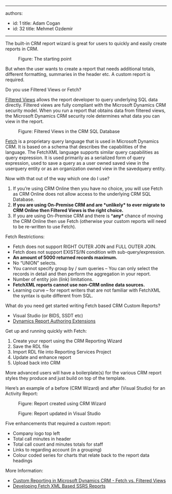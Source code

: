 

---
authors:
  - id: 1
    title: Adam Cogan
  - id: 32
    title: Mehmet Ozdemir
---




<span class='intro'> <p>The built-in CRM report wizard is great for users to quickly and easily create reports in CRM.</p>
<dl class="image"><dt><img src="/PublishingImages/custom-reports-1.jpg" alt="" /></dt><dd>Figure&#58; The starting point</dd></dl> </span>

<p>But when the user wants to create a report that needs additional totals, different formatting, summaries in the header etc. A custom report is required.</p><p>Do you use Filtered Views or Fetch?</p><p><a href="http&#58;//msdn.microsoft.com/en-us/library/gg309722.aspx">Filtered Views</a>&#160;allows the report developer to query underlying SQL data directly. Filtered views are fully compliant with the Microsoft Dynamics CRM security model. When you run a report that obtains data from filtered views, the Microsoft Dynamics CRM security role determines what data you can view in the report.</p><dl class="image"><dt><img src="/PublishingImages/custom-reports-2.jpg" alt="" /></dt><dd>Figure&#58; Filtered Views in the CRM SQL Database</dd></dl><p><a href="http&#58;//technet.microsoft.com/en-us/library/bb928434.aspx">Fetch</a>&#160;is a proprietary query language that is used in Microsoft Dynamics CRM. It is based on a schema that describes the capabilities of the language. The FetchXML language supports similar query capabilities as query expression. It is used primarily as a serialized form of query expression, used to save a query as a user owned saved view in the userquery entity or as an organization owned view in the savedquery entity.</p><p>Now with that out of the way which one do I use?</p><ol><li>If you’re using CRM Online then you have no choice, you will use Fetch as CRM Online does not allow access to the underlying CRM SQL Database.</li><li><strong>If you are using On-Premise CRM and are *unlikely* to ever migrate to CRM Online then Filtered Views is the right choice.</strong></li><li>If you are using On-Premise CRM and there is *<strong>any*</strong>&#160;chance of moving the CRM Online then use Fetch (otherwise your custom reports will need to be re-written to use Fetch).</li></ol><p>Fetch Restrictions&#58;</p><ul class="ul1"><li>
      Fetch does not support RIGHT OUTER JOIN and FULL OUTER JOIN.</li><li>
      Fetch does not support EXISTS/IN condition with sub-query/expression.</li><li>
      <strong>An amount of 5000 returned records maximum.</strong></li><li>
      No “UNION” selects.</li><li>
      You cannot specify group by / sum queries – You can only select the records in detail and then perform the aggregation in your report.</li><li>
      Number of entity join (link) limitations.</li><li>
      <strong>FetchXML reports cannot use non-CRM online data sources.</strong></li><li>
      Learning curve – for report writers that are not familiar with FetchXML the syntax is quite different from SQL.</li></ul><p>What do you need get started writing Fetch based CRM Custom Reports?</p><ul class="ul1"><li>
      Visual Studio (or BIDS, SSDT etc)</li><li>
     <a href="http&#58;//www.microsoft.com/en-au/download/details.aspx?id=27823"><span class="s4">Dynamics Report Authoring Extensions</span></a></li></ul><p>Get up and running quickly with Fetch&#58;</p><ol class="ol1"><li>Create your report using the CRM Reporting Wizard</li><li>Save the RDL file</li><li>Import RDL file into Reporting Services Project</li><li>Update and enhance report</li><li>Upload back into CRM</li></ol><p>More advanced users will have a boilerplate(s) for the various CRM report styles they produce and just build on top of the template.</p><p>Here’s an example of a before (CRM Wizard) and after (Visual Studio) for an Activity Report&#58;</p><dl class="image"><dt><img src="/PublishingImages/custom-reports-3.jpg" alt="" /></dt><dd>Figure&#58; Report created using CRM Wizard</dd></dl><dl class="image"><dt><img src="/PublishingImages/custom-reports-3.jpg" alt="" /></dt><dd>Figure&#58; Report updated in Visual Studio</dd></dl><p>Five enhancements that required a custom report&#58;</p><ul><li>
      Company logo top left</li><li>
      Total call minutes in header</li><li>
      Total call count and minutes totals for staff</li><li>
      Links to regarding account (in a grouping)</li><li>
      Colour coded series for charts that relate back to the report data headings</li></ul><p>More Information&#58; </p><ul><li><a href="http&#58;//blogs.msdn.com/b/crminthefield/archive/2012/11/27/custom-reporting-in-microsoft-dynamics-crm-fetch-vs-filtered-views.aspx">Custom Reporting in Microsoft Dynamics CRM - Fetch vs. Filtered Views</a></li><li>
   <a href="http&#58;//social.technet.microsoft.com/wiki/contents/articles/10234.microsoft-dynamics-crm-2011-develop-fetch-xml-based-ssrs-reports-in-visual-studio-2008.aspx">Developing Fetch XML Based SSRS Reports</a>​</li></ul>
​


